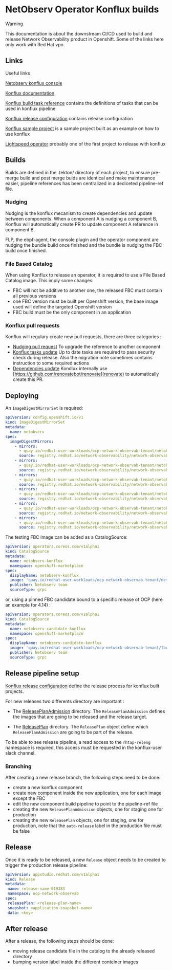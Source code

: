 # NetObserv Operator Konflux builds

> [!WARNING]
> This documentation is about the downstream CI/CD used to build and release Network Observability product in Openshift.
> Some of the links here only work with Red Hat vpn.

## Links

Useful links

[Netobserv konflux console](https://console.redhat.com/application-pipeline/workspaces/ocp-network-observab/applications)

[Konflux documentation](https://gitlab.cee.redhat.com/konflux/docs/users)

[Konflux build task reference](https://github.com/konflux-ci/build-definitions/tree/main/task) contains the definitions of tasks that can be used in konflux pipeline

[Konflux release configuration](https://gitlab.cee.redhat.com/releng/konflux-release-data) contains release configuration

[Konflux sample project](https://github.com/konflux-ci/olm-operator-konflux-sample) is a sample project built as an example on how to use konflux

[Lightspeed operator](https://github.com/openshift/lightspeed-operator/blob/main/.tekton/fbc-v4-15-pull-request.yaml) probably one of the first project to release with konflux


## Builds

Builds are defined in the .tekton/ directory of each project, to ensure pre-merge build and post merge buids are identical and make maintenance easier, pipeline references has been centralized in a dediceted pipeline-ref file.

### Nudging

Nudging is the konflux mecanism to create dependencies and update between components. When a component A is nudging a component B, Konflux will automatically create PR to update component A reference in component B.

FLP, the ebpf-agent, the console plugin and the operator component are nudging the bundle build once finished and the bundle is nudging the FBC build once finished.

### File Based Catalog

When using Konflux to release an operator, it is required to use a File Based Catalog image. This imply some changes:
- FBC will not be additive to another one, the released FBC must contain all previous versions
- one FBC version must be built per Openshift version, the base image used will define the targeted Openshift version
- FBC build must be the only component in an application

### Konflux pull requests

Konflux will regulary create new pull requests, there are three categories :

- [Nudging pull request](https://github.com/netobserv/network-observability-operator/pull/969) To upgrade the reference to another component
- [Konflux tasks update](https://github.com/netobserv/network-observability-operator/pull/787) Up to date tasks are required to pass security check during release. Also the migration note sometimes contains instruction to some required actions
- [Dependencies update](https://github.com/netobserv/network-observability-operator/pull/962) Kondlux internally use [https://github.com/renovatebot/renovate](renovate) to automatically create this PR.

## Deploying

An `ImageDigestMirrorSet` is required:

```yaml
apiVersion: config.openshift.io/v1
kind: ImageDigestMirrorSet
metadata:
  name: netobserv
spec:
  imageDigestMirrors:
    - mirrors:
      - quay.io/redhat-user-workloads/ocp-network-observab-tenant/netobserv-operator/network-observability-operator
      source: registry.redhat.io/network-observability/network-observability-rhel9-operator
    - mirrors:
      - quay.io/redhat-user-workloads/ocp-network-observab-tenant/netobserv-operator/flowlogs-pipeline
      source: registry.redhat.io/network-observability/network-observability-flowlogs-pipeline-rhel9
    - mirrors:
      - quay.io/redhat-user-workloads/ocp-network-observab-tenant/netobserv-operator/netobserv-ebpf-agent
      source: registry.redhat.io/network-observability/network-observability-ebpf-agent-rhel9
    - mirrors:
      - quay.io/redhat-user-workloads/ocp-network-observab-tenant/netobserv-operator/network-observability-console-plugin
      source: registry.redhat.io/network-observability/network-observability-console-plugin-rhel9
    - mirrors:
      - quay.io/redhat-user-workloads/ocp-network-observab-tenant/netobserv-operator/network-observability-cli-container
      source: registry.redhat.io/network-observability/network-observability-cli-rhel9
    - mirrors:
      - quay.io/redhat-user-workloads/ocp-network-observab-tenant/netobserv-operator/network-observability-operator-bundle
      source: registry.redhat.io/network-observability/network-observability-operator-bundle
```

The testing FBC image can be added as a CatalogSource:

```yaml
apiVersion: operators.coreos.com/v1alpha1
kind: CatalogSource
metadata:
  name: netobserv-konflux
  namespace: openshift-marketplace
spec:
  displayName: netobserv-konflux
  image: 'quay.io/redhat-user-workloads/ocp-network-observab-tenant/netobserv-operator/network-observability-operator-fbc:latest'
  publisher: Netobserv team
  sourceType: grpc
```

or, using a pinned FBC candidate bound to a specific release of OCP (here an example for 4.14) :

```yaml
apiVersion: operators.coreos.com/v1alpha1
kind: CatalogSource
metadata:
  name: netobserv-candidate-konflux
  namespace: openshift-marketplace
spec:
  displayName: netobserv-candidate-konflux
  image: 'quay.io/redhat-user-workloads/ocp-network-observab-tenant/fbc-v4-14:on-pr-e4100cd49d5794f0fe76f00546e23dd2559b387f'
  publisher: Netobserv team
  sourceType: grpc
```

## Release pipeline setup

[Konflux release configuration](https://gitlab.cee.redhat.com/releng/konflux-release-data) define the release process for konflux built projects.

For new releases two differents directory are important :
- The [ReleasePlanAdmission](https://gitlab.cee.redhat.com/releng/konflux-release-data/-/tree/main/config/stone-prd-rh01.pg1f.p1/product/ReleasePlanAdmission/ocp-network-observab) directory. The `ReleasePlanAdmission` defines the images that are going to be released and the release target.

- The [ReleasePlan](https://gitlab.cee.redhat.com/releng/konflux-release-data/-/tree/main/tenants-config/cluster/stone-prd-rh01/tenants/ocp-network-observab-tenant?ref_type=heads) directory. The `ReleasePlan` object define which `ReleasePlanAdmission` are going to be part of the release.

To be able to see release pipeline, a read access to the `rhtap-releng` namespace is required, this access must be requested in the konflux-user slack channel.

### Branching

After creating a new release branch, the following steps need to be done:
- create a new konflux component
- create new component inside the new application, one for each image except the FBC
- edit the new component build pipeline to point to the pipeline-ref file
- creating the new `ReleasePlanAdmission` objects, one for staging one for production
- creating the new `ReleasePlan` objects, one for staging, one for production, note that the `auto-release` label in the production file must be false

## Release

Once it is ready to be released, a new `Release` object needs to be created to trigger the production release pipeline:

```yaml
apiVersion: appstudio.redhat.com/v1alpha1
kind: Release
metadata:
 name: release-name-019383
 namespace: ocp-network-observab
spec:
 releasePlan: <release-plan-name> 
 snapshot: <application-snapshot-name> 
 data: <key> 
```

## After release

After a release, the following steps should be done:
- moving release candidate file in the catalog to the already released directory
- bumping version label inside the different conteiner images
